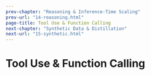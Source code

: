 ```yaml
---
prev-chapter: "Reasoning & Inference-Time Scaling"
prev-url: "14-reasoning.html"
page-title: Tool Use & Function Calling
next-chapter: "Synthetic Data & Distillation"
next-url: "15-synthetic.html"
---
```


# Tool Use & Function Calling
